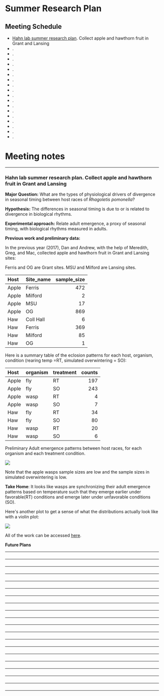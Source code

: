 # Summer Research Plan

## Meeting Schedule

* [Hahn lab summer research plan](#id-section1). Collect apple and hawthorn fruit in Grant and Lansing
* [](#id-section2). 
* [  ](#id-section3).
* [](#id-section4).
* [](#id-section5).
* [ ](#id-section6).
* [](#id-section7).
* [ ](#id-section8).
* [](#id-section9).
* [  ](#id-section10).
* [  ](#id-section11).
* [ ](#id-section12).
* [ ](#id-section13).
* [ ](#id-section14).
* [ ](#id-section15).
* [ ](#id-section16).
* [ ](#id-section17).
* [](#id-section18).
* [](#id-section19).


# Meeting notes

------

<div id='id-section1'/>    
    
### Hahn lab summer research plan. Collect apple and hawthorn fruit in Grant and Lansing

**Major Question:** What are the types of physiological drivers of divergence in seasonal timing between host races of *Rhagoletis pomonella*?

**Hypothesis:** The differences in seasonal timing is due to or is related to divergence in biological rhythms. 

**Experimental approach:** Relate adult emergence, a proxy of seasonal timing, with biological rhythms measured in adults. 

**Previous work and preliminary data:**

In the previous year (2017), Dan and Andrew, with the help of Meredith, Greg, and Mac, collected apple and hawthorn fruit in Grant and Lansing sites:

Ferris and OG are Grant sites. 
MSU and Milford are Lansing sites. 

|Host  |Site_name | sample_size|
|:-----|:---------|-----------:|
|Apple |Ferris    |         472|
|Apple |Milford   |           2|
|Apple |MSU       |          17|
|Apple |OG        |         869|
|Haw   |Coll Hall |           6|
|Haw   |Ferris    |         369|
|Haw   |Milford   |          85|
|Haw   |OG        |           1|

Here is a summary table of the eclosion patterns for each host, organism, condition (rearing temp =RT, simulated overwintering = SO):

|Host  |organism |treatment | counts|
|:-----|:--------|:---------|------:|
|Apple |fly      |RT        |    197|
|Apple |fly      |SO        |    243|
|Apple |wasp     |RT        |      4|
|Apple |wasp     |SO        |      7|
|Haw   |fly      |RT        |     34|
|Haw   |fly      |SO        |     80|
|Haw   |wasp     |RT        |     20|
|Haw   |wasp     |SO        |      6|

Preliminary Adult emergence patterns between host races, for each organism and each treatment condition. 

![](https://user-images.githubusercontent.com/4654474/41360151-0ae1a9c6-6efa-11e8-8358-1e0d16d74742.png)

Note that the apple wasps sample sizes are low and the sample sizes in simulated overwintering is low. 

**Take Home**: It looks like wasps are synchronizing their adult emergence patterns based on temperature such that they emerge earlier under favorable(RT) conditions and emerge later under unfavorable conditions (SO). 

Here's another plot to get a sense of what the distributions actually look like with a violin plot:

![](https://user-images.githubusercontent.com/4654474/41360428-c1dae8c2-6efa-11e8-8276-e07a5c24ed70.png)

All of the work can be accessed [here](https://github.com/adnguyen/Circadian_rhythm_runs_seasonal_timing).

**Future Plans**



------

<div id='id-section2'/>    
    
###      

------

<div id='id-section3'/>    
    
###  

------

<div id='id-section4'/>    
    
###  

------

<div id='id-section5'/>    
    
###   

------

<div id='id-section6'/>    
    
###  

------

<div id='id-section7'/>    
    
###   

------

<div id='id-section8'/>    
    
###   

------

<div id='id-section9'/>    
    
###   

------

<div id='id-section10'/>    
    
###   

------

<div id='id-section11'/>    
    
###  

------

<div id='id-section12'/>    
    
### 

------

<div id='id-section13'/>    
    
### 

------

<div id='id-section14'/>    
    
### 

------

<div id='id-section15'/>    
    
###  

------

<div id='id-section16'/>    
    
###   

------

<div id='id-section17'/>    
    
###   

------

<div id='id-section18'/>    
    
###   

------

<div id='id-section19'/>    
    
###  

------

<div id='id-section20'/>    
    
###   

------
